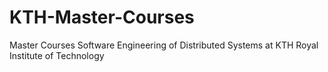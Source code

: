 # KTH-Master-Courses
Master Courses Software Engineering of Distributed Systems at KTH Royal Institute of Technology
